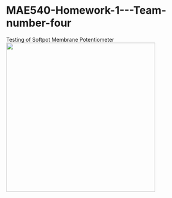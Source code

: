 # MAE540-Homework-1---Team-number-four
Testing of Softpot Membrane Potentiometer
<img src="C:\Users\dhana\OneDrive\Pictures\apdm photosexp1.jpeg" style="height: 400px;"/>
